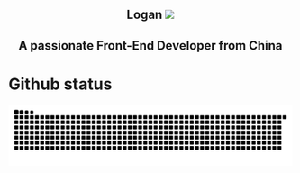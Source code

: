 <p align="center">
<h2 height="200px" align="center">Logan <img src="https://cdn.jsdelivr.net/gh/MaleWeb/picture/images/techblog/hi.gif" width="25"></h2>
<h2 align="center">A passionate Front-End Developer from China</h2>
</p>


# Github status

![grid snake animation](./assets/github-user-contribution.svg)
